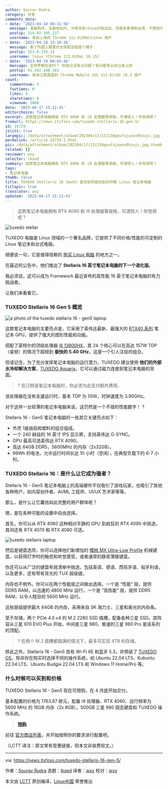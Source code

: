 ```yaml
---
author: Sourav Rudra
category: 分享
comments_data:
- date: '2023-04-18 08:31:58'
  message: 准备购买，注册地址时，为啥没有china大陆这边，但是有香港和台湾，不想找代购，我那边也没有朋友亲戚怎么办？？？
  postip: 114.92.105.237
  username: 来自上海的 Chrome 112.0|GNU/Linux 用户
- date: '2023-04-18 15:38:26'
  message: 看了外国人眼里的全球配送就是个幌子
  postip: 153.0.156.14
  username: linux [Chrome 112.0|Mac 10.15]
- date: '2023-04-19 00:03:46'
  message: 全世界都在逆行？ 你自己没有点问题？有问题多从自己身上找
  postip: 61.242.148.181
  username: 来自江西南昌的 Chrome Mobile iOS 112.0|iOS 16.3 用户
count:
  commentnum: 3
  favtimes: 0
  likes: 0
  sharetimes: 0
  viewnum: 3608
date: '2023-04-17 15:12:41'
editorchoice: false
excerpt: 这款笔记本电脑拥有 RTX 4090 和 i9 处理器等规格，可谓惊人！你觉得呢？
fromurl: https://news.itsfoss.com/tuxedo-stellaris-16-gen-5/
id: 15729
islctt: true
largepic: /data/attachment/album/202304/17/151138qnufxjuxox0hzujc.jpg
permalink: /article-15729-1.html
pic: /data/attachment/album/202304/17/151138qnufxjuxox0hzujc.jpg.thumb.jpg
related: []
reviewer: wxy
selector: lkxed
summary: 这款笔记本电脑拥有 RTX 4090 和 i9 处理器等规格，可谓惊人！你觉得呢？
tags:
- 笔记本电脑
thumb: false
title: TUXEDO Stellaris 16（Gen5）是目前所能找到的终极 Linux 笔记本电脑
titlepic: true
translator: wxy
updated: '2023-04-17 15:12:41'
---
```



> 
> 这款笔记本电脑拥有 RTX 4090 和 i9 处理器等规格，可谓惊人！你觉得呢？
> 
> 
> 


![tuxedo stellar](/data/attachment/album/202304/17/151138qnufxjuxox0hzujc.jpg)


TUXEDO 电脑是 Linux 领域的一个著名品牌，它提供了不同价格/性能的可定制的 Linux 笔记本和台式电脑。


顺便说一句，它是值得信赖的 [购买 Linux 电脑](https://itsfoss.com/get-linux-laptops/) 的地方之一。


在最近的公告中，他们推出了 **Stellaris 16 英寸笔记本电脑的下一个进化版**。


我必须说，这可以成为 Framework 最近宣布的高性能 16 英寸笔记本电脑的有力挑战者。


让我们来看看它。


### TUXEDO Stellaris 16 Gen 5 概览


![a photo of the tuxedo stellaris 16 - gen5 laptop](/data/attachment/album/202304/17/151241xo2bjp4xgjlo00gs.jpg)


这款笔记本电脑的主要亮点是，它采用了英伟达最新、最强大的 [RTX40 系列](https://www.nvidia.com/en-us/geforce/laptops/) 笔记本 GPU，提供了强大的图形性能和功能。


搭配了英特尔的顶级处理器 [i9 13900HX](https://ark.intel.com/content/www/us/en/ark/products/232171/intel-core-i913900hx-processor-36m-cache-up-to-5-40-ghz.html)，其 24 个核心可以在高达 157W TDP（睿频）的情况下超频到 **极快的 5.40 GHz**，这是一个引人注目的组合。


但请记住，为了充分发挥笔记本电脑的运行潜力，TUXEDO 建议使用 **他们的外部水冷却解决方案**，[TUXEDO Aquaris](https://www.tuxedocomputers.com/en/Linux-Hardware/Accessories/Further-accessories/TUXEDO-Aquaris--External-Water-Cooling-Device_1.tuxedo)，它可以通过磁力连接到笔记本电脑的背面。



> 
> ? 在订购该笔记本电脑时，你必须为此支付额外费用。
> 
> 
> 


该处理器在没有全速运行时，基本 TDP 为 55W，时钟速度为 3.90GHz。


对于这样一台轻薄的笔记本电脑来说，这仍然是一个不错的性能数字！ ?


Stellaris 16 - Gen5 笔记本电脑的一些其它关键亮点如下：


* 外壳 1是由铝和塑料的组合组成。
* 一个 240 赫兹的 16 英寸 IPS 显示屏，支持英伟达 G-SYNC。
* GPU 最高可选英伟达 RTX 4090。
* 高达 64GB DDR5，5600MHz 的内存（2x32GB）。
* 99Wh 的电池，允许运行时间长达 10 小时（空闲），在典型负载下约 6-7 小时。


### TUXEDO Stellaris 16：是什么让它成为强者？


Stellaris 16 - Gen5 笔记本电脑上的高端硬件不仅吸引了游戏玩家，也吸引了其他各种用户，如内容创作者、AI/ML 工程师、UI/UX 艺术家等等。


那么，是什么让它囊括如此完整的用户群体呢？


嗯，是在各种可能的设置中自由选择。


首先，你可以从 RTX 4060 这种相对平静的 GPU 到疯狂的 RTX 4090 中挑选，其间还有 RTX 4070 和 RTX 4080 可选。


![tuxedo stellaris laptop](/data/attachment/album/202304/17/151242qxpd0p5abzxwaoal.jpg)


然后是键盘选项，你可以选择他们新增加的 [樱桃 MX Ultra-Low Profile](https://www.cherrymx.de/en/cherry-mx/mx-ultra-low-profile/mx-ulp-click.html) 机械键盘，以获得打字时的触觉和听觉感受，或者通常的静音薄膜键盘。


你还可以从广泛的键盘布局清单中挑选，包括英语、德语、西班牙语、匈牙利语，以及更多，还有带有背光的 TUX 超级键。


内存也不例外。你可以在两个性能层之间做出选择。一个是 “性能” 层，提供 DDR5 RAM，以迅速的 4800 MHz 运行，一个是 “高性能” 层，提供 DDR5 RAM，以令人瞠目的 5600 MHz 运行。


这些层级提供最大 64GB 的内存，采用来自 SK 海力士、三星和美光的内存条。


至于存储，两个 PCIe 4.0 x4 的 M.2 2280 SSD 插槽，配备各种三星 SSD。其阵容从三星 970 EVO Plus 开始，中间是三星 980，极速的三星 980 Pro 是该系列的顶配。



> 
> ? 在两个 M.2 插槽都插满的情况下，最多可实现 4TB 的存储。
> 
> 
> 


除此之外，Stellaris 16 - Gen5 具有 Wi-Fi 6E 和蓝牙 5.3，并预装了 [TUXEDO OS](https://www.tuxedocomputers.com/os)，除非你在购买时选择不同的操作系统，如 Ubuntu 22.04 LTS、Kubuntu 22.04 LTS、Ubuntu Budgie 22.04 LTS 和 Windows 11 Home/Pro 等。


### 什么时候可以买到和价格


TUXEDO Stellaris 16 - Gen5 现在可预购，在 4 月底开始交付。


基本配置的价格为 1763.87 欧元，配备 i9 处理器、RTX 4060、运行频率为 5600 MHz 的 16GB 内存（2x 8GB），500GB 三星 980 固态硬盘和 TUXEDO 操作系统。



> 
> **[预购](https://www.tuxedocomputers.com/en/TUXEDO-Stellaris-16-Gen5.tuxedo)**
> 
> 
> 


前往 [官方商店列表](https://www.tuxedocomputers.com/en/TUXEDO-Stellaris-16-Gen5.tuxedo)，并开始按照你的要求进行配置吧。


（LCTT 译注：原文带有受惠链接，但本文非收费软文。）




---


via: <https://news.itsfoss.com/tuxedo-stellaris-16-gen-5/>


作者：[Sourav Rudra](https://news.itsfoss.com/author/sourav/) 选题：[lkxed](https://github.com/lkxed/) 译者：[wxy](https://github.com/wxy) 校对：[wxy](https://github.com/wxy)


本文由 [LCTT](https://github.com/LCTT/TranslateProject) 原创编译，[Linux中国](https://linux.cn/) 荣誉推出